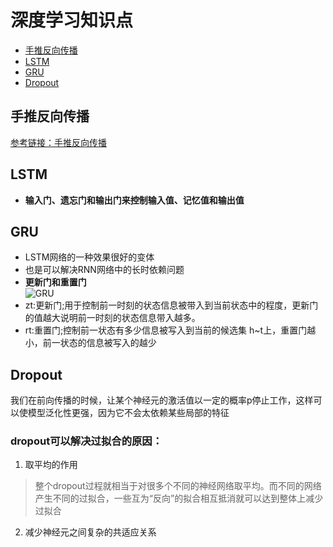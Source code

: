 # 深度学习知识点
* [手推反向传播](#手推反向传播)
* [LSTM](#LSTM)
* [GRU](#GRU)
* [Dropout](#Dropout)

<span id="手推反向传播"></span>
## 手推反向传播
[参考链接：手推反向传播](https://www.cnblogs.com/makefile/p/BP.html)

<span id="LSTM"></span>
## LSTM
* **输入门、遗忘门和输出门来控制输入值、记忆值和输出值**

<span id="GRU"></span>
## GRU
* LSTM网络的一种效果很好的变体
* 也是可以解决RNN网络中的长时依赖问题
* **更新门和重置门**  
![GRU](https://i.ibb.co/4gjb1rc/GRU.png)  
* zt:更新门;用于控制前一时刻的状态信息被带入到当前状态中的程度，更新门的值越大说明前一时刻的状态信息带入越多。
* rt:重置门;控制前一状态有多少信息被写入到当前的候选集 h~t上，重置门越小，前一状态的信息被写入的越少

<span id="Dropout"></span>
## Dropout
我们在前向传播的时候，让某个神经元的激活值以一定的概率p停止工作，这样可以使模型泛化性更强，因为它不会太依赖某些局部的特征  
### dropout可以解决过拟合的原因：
1. 取平均的作用  
> 整个dropout过程就相当于对很多个不同的神经网络取平均。而不同的网络产生不同的过拟合，一些互为“反向”的拟合相互抵消就可以达到整体上减少过拟合

2. 减少神经元之间复杂的共适应关系
